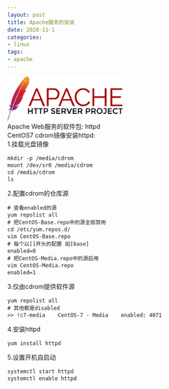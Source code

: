 ```yaml
---
layout: post
title: Apache服务的安装
date: 2020-11-1
categories:
- linux
tags:
- apache
---
```

<img src="assets/post_image/httpd.png" height=100 weight=100><br>
Apache Web服务的软件包: httpd<br>
CentOS7 cdrom镜像安装httpd:<br>
1.挂载光盘镜像<br>
```
mkdir -p /media/cdrom
mount /dev/sr0 /media/cdrom
cd /media/cdrom
ls
```
2.配置cdrom的仓库源<br>
```
# 查看enabled的源
yum repolist all
# 把CentOS-Base.repo中的源全部禁用
cd /etc/yum.repos.d/
vim CentOS-Base.repo
# 每个以[]开头的配置 如[base]
enabled=0
# 把CentOS-Media.repo中的源启用
vim CentOS-Media.repo
enabled=1
```
3.仅由cdrom提供软件源<br>
```
yum repolist all
# 其他都是disabled
>> !c7-media    CentOS-7 - Media    enabled: 4071
```
4.安装httpd<br>
```
yum install httpd
```
5.设置开机自启动<br>
```
systemctl start httpd
systemctl enable httpd
```


